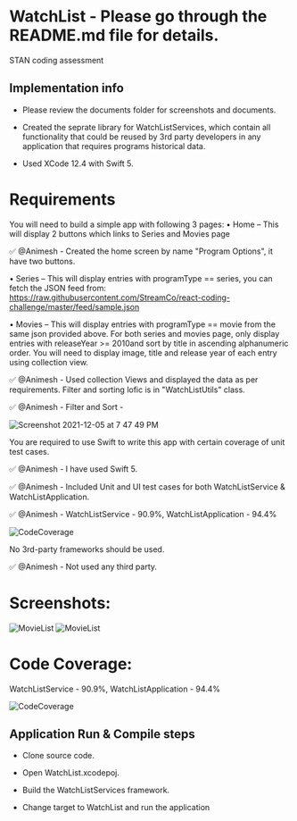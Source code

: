 # WatchList - Please go through the README.md file for details.
STAN coding assessment

## Implementation info
 * Please review the documents folder for screenshots and documents.

 * Created the seprate library for WatchListServices, which contain all functionality that could be reused by 3rd party developers in any application that requires programs historical data.
 
 * Used XCode 12.4 with Swift 5.

# Requirements

You will need to build a simple app with following 3 pages:
• Home – This will display 2 buttons which links to Series and Movies page

✅ @Animesh - Created the home screen by name "Program Options", it have two buttons.

• Series – This will display entries with programType == series, you can fetch the JSON feed from: https://raw.githubusercontent.com/StreamCo/react-coding-challenge/master/feed/sample.json

• Movies – This will display entries with programType == movie from the same json provided above. For both series and movies page, only display entries with releaseYear >= 2010and sort by title in ascending alphanumeric order. You will need to display image, title and release year of each entry using collection view.

✅ @Animesh - Used collection Views and displayed the data as per requirements. Filter and sorting lofic is in "WatchListUtils" class.

✅ @Animesh - Filter and Sort -

![Screenshot 2021-12-05 at 7 47 49 PM](https://user-images.githubusercontent.com/43500940/144739902-b43518f8-7434-4c78-b4da-933215e3e7ab.png)


You are required to use Swift to write this app with certain coverage of unit test cases. 

✅ @Animesh - I have used Swift 5. 

✅ @Animesh - Included Unit and UI test cases for both WatchListService & WatchListApplication. 

✅ @Animesh - WatchListService - 90.9%,  WatchListApplication - 94.4%
 
![CodeCoverage](https://user-images.githubusercontent.com/43500940/144739546-aed153f2-09a5-4272-9fd4-5ead4b1dbd94.png)

No 3rd-party frameworks should be used.

✅ @Animesh - Not used any third party.

# Screenshots: 
![MovieList](https://user-images.githubusercontent.com/43500940/144739430-8ce8b002-eadf-4b9c-a0a9-d9717b66f3b5.png)       ![MovieList](https://user-images.githubusercontent.com/43500940/144739420-a1ccfe7c-0777-4297-8f2a-0b29d768a7cc.png)

# Code Coverage: 
 WatchListService - 90.9%,  WatchListApplication - 94.4%
 
![CodeCoverage](https://user-images.githubusercontent.com/43500940/144739546-aed153f2-09a5-4272-9fd4-5ead4b1dbd94.png)




 

## Application Run & Compile steps
* Clone source code.

* Open WatchList.xcodepoj.

* Build the WatchListServices framework.

* Change target to WatchList and run the application

